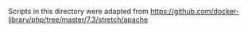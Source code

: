 Scripts in this directory were adapted from https://github.com/docker-library/php/tree/master/7.3/stretch/apache
